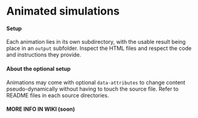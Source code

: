 Animated simulations
====================

#### Setup
Each animation lies in its own subdirectory, with the usable result being place in an `output` subfolder.
Inspect the HTML files and respect the code and instructions they provide.

#### About the optional setup
Animations may come with optional `data-attributes` to change content pseudo-dynamically without having to touch the source file.
Refer to README files in each source directories.

#### MORE INFO IN WIKI (soon)
